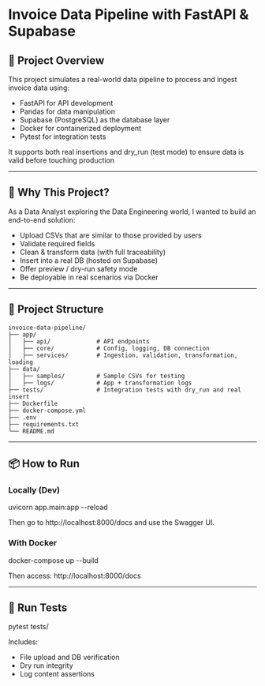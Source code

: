 # Invoice Data Pipeline with FastAPI & Supabase

## 🚀 Project Overview

This project simulates a real-world data pipeline to process and ingest invoice data using:

- FastAPI for API development
- Pandas for data manipulation
- Supabase (PostgreSQL) as the database layer
- Docker for containerized deployment
- Pytest for integration tests

It supports both real insertions and dry_run (test mode) to ensure data is valid before touching production

---

## 🧠 Why This Project?

As a Data Analyst exploring the Data Engineering world, I wanted to build an end-to-end solution:

- Upload CSVs that are similar to those provided by users
- Validate required fields
- Clean & transform data (with full traceability)
- Insert into a real DB (hosted on Supabase)
- Offer preview / dry-run safety mode
- Be deployable in real scenarios via Docker

---

## 📁 Project Structure

```plaintext
invoice-data-pipeline/
├── app/
│   ├── api/             # API endpoints
│   ├── core/            # Config, logging, DB connection
│   ├── services/        # Ingestion, validation, transformation, loading
├── data/
│   ├── samples/         # Sample CSVs for testing
│   ├── logs/            # App + transformation logs
├── tests/               # Integration tests with dry_run and real insert
├── Dockerfile
├── docker-compose.yml
├── .env
├── requirements.txt
└── README.md            
```

---
## 📦 How to Run

### Locally (Dev)

uvicorn app.main:app --reload

Then go to http://localhost:8000/docs and use the Swagger UI.

### With Docker

docker-compose up --build

Then access: http://localhost:8000/docs

---

## 🧪 Run Tests

pytest tests/

Includes:
- File upload and DB verification
- Dry run integrity
- Log content assertions